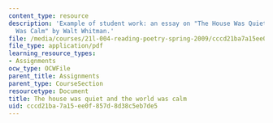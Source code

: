 ```yaml
---
content_type: resource
description: 'Example of student work: an essay on "The House Was Quiet And The World
  Was Calm" by Walt Whitman.'
file: /media/courses/21l-004-reading-poetry-spring-2009/cccd21ba7a15ee0f857d8d38c5eb7de5_MIT21l_004s09_sw01_TonysPaper.pdf
file_type: application/pdf
learning_resource_types:
- Assignments
ocw_type: OCWFile
parent_title: Assignments
parent_type: CourseSection
resourcetype: Document
title: The house was quiet and the world was calm
uid: cccd21ba-7a15-ee0f-857d-8d38c5eb7de5
---
```

